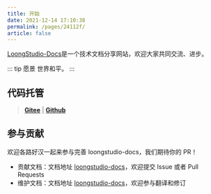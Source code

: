 ```yaml
---
title: 开始
date: 2021-12-14 17:10:38
permalink: /pages/24112f/
article: false
---
```


[LoongStudio-Docs](https://github.com/loongstudio/docs)是一个技术文档分享网站，欢迎大家共同交流、进步。

::: tip 愿景
世界和平。
:::

<style>
  .demo{
    padding: 1rem 1.5rem;
    border: 1px solid #ddd;
    border-radius: 4px;
  }
</style>

## 代码托管

> **[Gitee](https://gitee.com/loongstudio/docs)** | **[Github](https://github.com/loongstudio/docs)**

## 参与贡献

欢迎各路好汉一起来参与完善 loongstudio-docs，我们期待你的 PR！

- 贡献文档：文档地址 [loongstudio-docs](https://github.com/loongstudio/docs)，欢迎提交 Issue 或者 Pull Requests
- 维护文档：文档地址 [loongstudio-docs](https://loongstudio.github.io/docs)，欢迎参与翻译和修订
